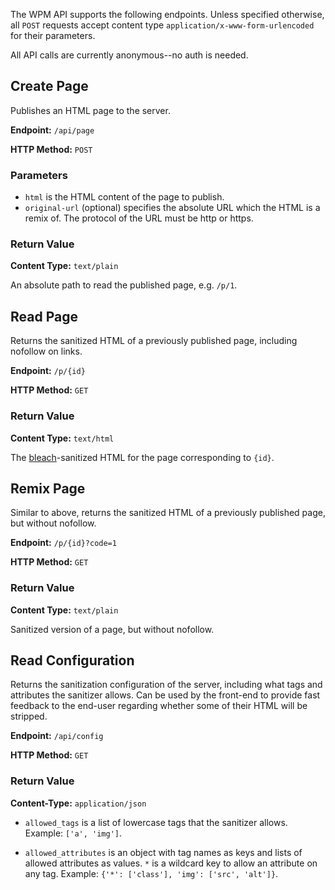 The WPM API supports the following endpoints. Unless specified otherwise, all
`POST` requests accept content type `application/x-www-form-urlencoded`
for their parameters.

All API calls are currently anonymous--no auth is needed.

## Create Page

Publishes an HTML page to the server.

**Endpoint:** `/api/page`

**HTTP Method:** `POST`

### Parameters

* `html` is the HTML content of the page to publish.
* `original-url` (optional) specifies the absolute URL which the HTML is
a remix of. The protocol of the URL must be http or https.

### Return Value

**Content Type:** `text/plain`

An absolute path to read the published page, e.g. `/p/1`.

## Read Page

Returns the sanitized HTML of a previously published page, including nofollow on links.

**Endpoint:** `/p/{id}`

**HTTP Method:** `GET`

### Return Value

**Content Type:** `text/html`

The [bleach][]-sanitized HTML for the page corresponding to `{id}`.

  [bleach]: http://pypi.python.org/pypi/bleach


## Remix Page

Similar to above, returns the sanitized HTML of a previously published page, but without nofollow.

**Endpoint:** `/p/{id}?code=1`

**HTTP Method:** `GET`

### Return Value

**Content Type:** `text/plain`

Sanitized version of a page, but without nofollow.

## Read Configuration

Returns the sanitization configuration of the server, including what tags and 
attributes the sanitizer allows. Can be used by the front-end to provide fast 
feedback to the end-user regarding whether some of their HTML will be 
stripped.

**Endpoint:** `/api/config`

**HTTP Method:** `GET`

### Return Value

**Content-Type:** `application/json`

* `allowed_tags` is a list of lowercase tags that the sanitizer allows. Example: `['a', 'img']`.

* `allowed_attributes` is an object with tag names as keys and lists of
allowed attributes as values. `*` is a wildcard key to allow an attribute on
any tag. Example: `{'*': ['class'], 'img': ['src', 'alt']}`.
